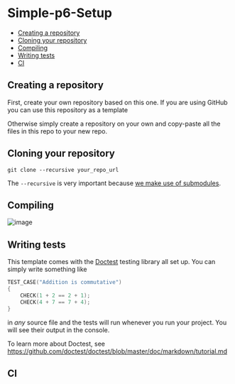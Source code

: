 # Simple-p6-Setup

- [Creating a repository](#creating-a-repository)
- [Cloning your repository](#cloning-your-repository)
- [Compiling](#compiling)
- [Writing tests](#writing-tests)
- [CI](#ci)

## Creating a repository

First, create your own repository based on this one. If you are using GitHub you can use this repository as a template

Otherwise simply create a repository on your own and copy-paste all the files in this repo to your new repo.

## Cloning your repository

```
git clone --recursive your_repo_url
```

The `--recursive` is very important because [we make use of submodules](https://julesfouchy.github.io/Learn--Clean-Code-With-Cpp/lessons/git-submodules/).

## Compiling

![image](https://user-images.githubusercontent.com/45451201/217267551-9134512a-6462-4637-963e-d1e5e9519f29.png)

## Writing tests

This template comes with the [Doctest](https://github.com/doctest/doctest) testing library all set up.
You can simply write something like

```cpp
TEST_CASE("Addition is commutative")
{
    CHECK(1 + 2 == 2 + 1);
    CHECK(4 + 7 == 7 + 4);
}
```

in *any* source file and the tests will run whenever you run your project. You will see their output in the console.

To learn more about Doctest, see https://github.com/doctest/doctest/blob/master/doc/markdown/tutorial.md

## CI
